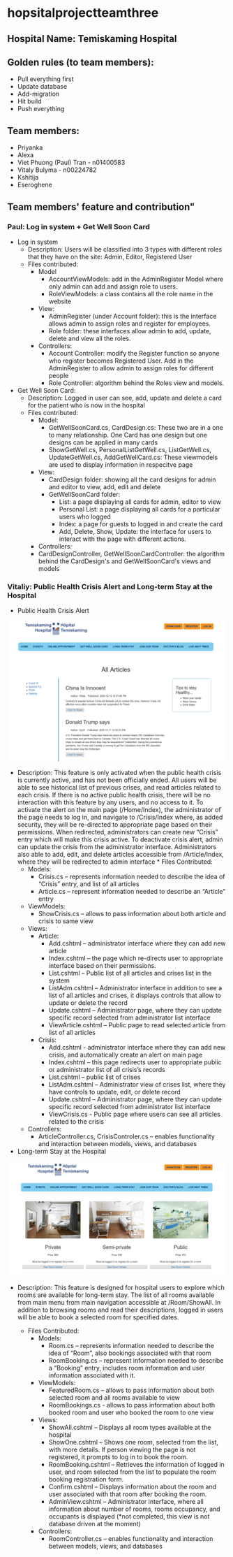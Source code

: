 # hopsitalprojectteamthree
## Hospital Name: Temiskaming Hospital
## Golden rules (to team members):
  * Pull everything first
  * Update database
  * Add-migration
  * Hit build
  * Push everything
## Team members: 
* Priyanka 
* Alexa 
* Viet Phuong (Paul) Tran - n01400583
* Vitaly Bulyma  - n00224782
* Kshitija 
* Eseroghene
## Team members' feature and contribution"
### Paul: Log in system + Get Well Soon Card
  * Log in system
    * Description: Users will be classified into 3 types with different roles that they have on the site: Admin, Editor, Registered User
    * Files contributed: 
      * Model
        * AccountViewModels: add in the AdminRegister Model where only admin can add and assign role to users.
        * RoleViewModels: a class contains all the role name in the website
      * View:
        * AdminRegister (under Account folder): this is the interface allows admin to assign roles and register for employees.
        * Role folder: these interfaces allow admin to add, update, delete and view all the roles.
      * Controllers:
        * Account Controller: modify the Register function so anyone who register becomes Registered User. Add in the AdminRegister to allow admin to assign roles for different people
        * Role Controller: algorithm behind the Roles view and models.
  * Get Well Soon Card:
    * Description: Logged in user can see, add, update and delete a card for the patient who is now in the hospital
    * Files contributed:
      * Model:
        * GetWellSoonCard.cs, CardDesign.cs: These two are in a one to many relationship. One Card has one design but one designs can be applied in many cards
        * ShowGetWell.cs, PersonalListGetWell.cs, ListGetWell.cs, UpdateGetWell.cs, AddGetWellCard.cs: These viewmodels are used to display information in respecitve page
      * View:
        * CardDesign folder: showing all the card designs for admin and editor to view, add, edit and delete
        * GetWellSoonCard folder: 
          * List: a page displaying all cards for admin, editor to view
          * Personal List: a page displaying all cards for a particular users who logged
          * Index: a page for guests to logged in and create the card
          * Add, Delete, Show, Update: the interface for users to interact with the page with different actions.
       * Controllers: 
        * CardDesignController, GetWellSoonCardController: the algorithm behind the CardDesign's and GetWellSoonCard's views and models
### Vitaliy: Public Health Crisis Alert and Long-term Stay at the Hospital
  * Public Health Crisis Alert
  
![View of All Articles](/HospitalProjectTeamThree/Images/Room/Articles.PNG)

   * Description: This feature is only activated when the public health crisis is currently active, and has not been officially ended. All users will be able to see historical list of previous crises, and read articles related to each crisis.  If there is no active public health crisis, there will be no interaction with this feature by any users, and no access to it. To activate the alert on the main page (/Home/Index), the administrator of the page needs to log in, and navigate to /Crisis/Index where, as added security, they will be re-directed to appropriate page based on their permissions. When redirected, administrators can create new “Crisis” entry which will make this crisis active. To deactivate crisis alert, admin can update the crisis from the administrator interface. Administrators also able to add, edit, and delete articles accessible from /Article/Index, where they will be redirected to admin interface
    * Files Contributed:
      * Models:
        * Crisis.cs – represents information needed to describe the idea of “Crisis” entry, and list of all articles
        * Article.cs – represent information needed to describe an “Article” entry
      * ViewModels:
        * ShowCrisis.cs – allows to pass information about both article and crisis to same view
      * Views: 
        * Article:
          * Add.cshtml – administrator interface where they can add new article
          * Index.cshtml – the page which re-directs user to appropriate interface based on their permissions.
          * List.cshtml – Public list of all articles and crises list in the system
          * ListAdm.cshtml – Administrator interface in addition to see a list of all articles and crises, it displays controls that allow to update or delete the record
          * Update.cshtml – Administrator page, where they can update specific record selected from administrator list interface
          * ViewArticle.cshtml – Public page to read selected article from list of all articles
        * Crisis:
          * Add.cshtml - administrator interface where they can add new crisis, and automatically create an alert on main page
          * Index.cshtml – this page redirects user to appropriate public or administrator list of all crisis’s records
          * List.cshtml – public list of crises 
          * ListAdm.cshtml – Administrator view of crises list, where they have controls to update, edit, or delete record
          * Update.cshtml – Administrator page, where they can update specific record selected from administrator list interface
          * ViewCrisis.cs - Public page where users can see all articles related to the crisis
      * Controllers:
        * ArticleController.cs, CrisisControler.cs – enables functionality and interaction between models, views, and databases
* Long-term Stay at the Hospital

![View of All Rooms](/HospitalProjectTeamThree/Images/Room/AllRooms.PNG)        

 * Description: This feature is designed for hospital users to explore which rooms are available for long-term stay. The list of all rooms available from main menu from main navigation accessible at /Room/ShowAll. In addition to browsing rooms and read their descriptions, logged in users will be able to book a selected room for specified dates.
    
    * Files Contributed:
      * Models:
        * Room.cs – represents information needed to describe the idea of “Room”, also bookings associated with that room 
        * RoomBooking.cs – represent information needed to describe a “Booking” entry, includes room information and user information associated with it.
      * ViewModels: 
        * FeaturedRoom.cs – allows to pass information about both selected room and all rooms available to view
        * RoomBookings.cs - allows to pass information about both booked room and user who booked the room to one view
      * Views:
        * ShowAll.cshtml – Displays all room types available at the hospital
        * ShowOne.cshtml – Shows one room, selected from the list, with more details. If person viewing the page is not registered, it prompts to log in to book the room. 
        * RoomBooking.cshtml – Retrieves the information of logged in user, and room selected from the list to populate the room booking registration form. 
        * Confirm.cshtml – Displays information about the room and user associated with that room after booking the room.
        * AdminView.cshtml – Administrator interface, where all information about number of rooms, rooms occupancy, and occupants is displayed (*not completed, this view is not database driven at the moment)
      * Controllers:
        * RoomController.cs – enables functionality and interaction between models, views, and databases
      

